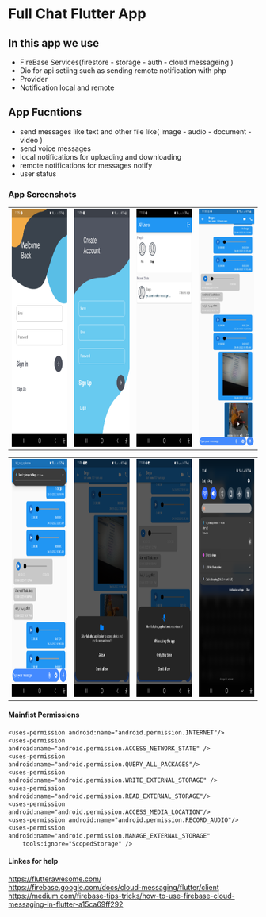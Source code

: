 # Full Chat Flutter App

## In this app we use

 - FireBase Services(firestore - storage - auth - cloud messageing )
 - Dio for api setiing such as sending remote notification with php
 - Provider
 - Notification local and remote
 
 ## App Fucntions

- send messages like text and other file like( image - audio - document - video )
- send voice messages
- local notifications for uploading and downloading
- remote notifications for messages notify
- user status


### App Screenshots
  

<table>
  <tr>
    <td><img src="https://github.com/ahmedelbagory332/full_chat_flutter_app/blob/main/screen%20shots/screen1.png" width=270 height=480></td>
    <td><img src="https://github.com/ahmedelbagory332/full_chat_flutter_app/blob/main/screen%20shots/screen2.png" width=270 height=480></td>
    <td><img src="https://github.com/ahmedelbagory332/full_chat_flutter_app/blob/main/screen%20shots/screen3.png" width=270 height=480></td>
    <td><img src="https://github.com/ahmedelbagory332/full_chat_flutter_app/blob/main/screen%20shots/screen4.png" width=270 height=480></td>
  </tr>
 </table>
 <table>
  <tr>
    <td><img src="https://github.com/ahmedelbagory332/full_chat_flutter_app/blob/main/screen%20shots/screen5.png" width=270 height=480></td>
    <td><img src="https://github.com/ahmedelbagory332/full_chat_flutter_app/blob/main/screen%20shots/screen6.png" width=270 height=480></td>
    <td><img src="https://github.com/ahmedelbagory332/full_chat_flutter_app/blob/main/screen%20shots/screen7.png" width=270 height=480></td>
    <td><img src="https://github.com/ahmedelbagory332/full_chat_flutter_app/blob/main/screen%20shots/screen8.png" width=270 height=480></td>
  </tr>
 </table>
 
 #### Mainfist Permissions
 
    <uses-permission android:name="android.permission.INTERNET"/>
    <uses-permission android:name="android.permission.ACCESS_NETWORK_STATE" />
    <uses-permission android:name="android.permission.QUERY_ALL_PACKAGES"/>
    <uses-permission android:name="android.permission.WRITE_EXTERNAL_STORAGE" />
    <uses-permission android:name="android.permission.READ_EXTERNAL_STORAGE"/>
    <uses-permission android:name="android.permission.ACCESS_MEDIA_LOCATION"/>
    <uses-permission android:name="android.permission.RECORD_AUDIO"/>
    <uses-permission android:name="android.permission.MANAGE_EXTERNAL_STORAGE"
        tools:ignore="ScopedStorage" />

 #### Linkes for help


https://flutterawesome.com/</br>
https://firebase.google.com/docs/cloud-messaging/flutter/client</br>
https://medium.com/firebase-tips-tricks/how-to-use-firebase-cloud-messaging-in-flutter-a15ca69ff292
